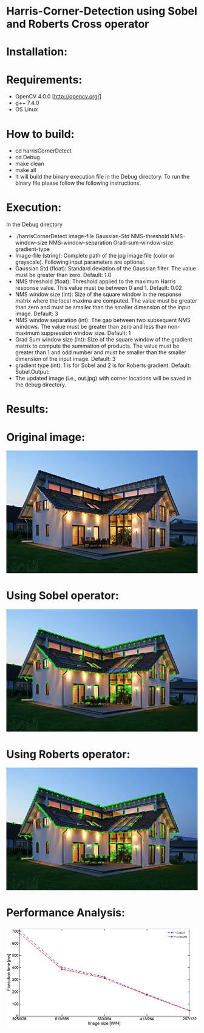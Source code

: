 # Harris-Corner-Detection using Sobel and Roberts Cross operator
# Installation:
# Requirements:
- OpenCV 4.0.0 [http://opencv.org/]
- g++ 7.4.0
- OS Linux
# How to build:
- cd harrisCornerDetect
- cd Debug
- make clean
- make all
- It will build the binary execution file in the Debug directory. To run the binary file please follow the
following instructions.
# Execution:
In the Debug directory 
- ./harrisCornerDetect image-file Gaussian-Std NMS-threshold NMS-window-size NMS-window-separation
Grad-sum-window-size gradient-type 
- Image-file (string): Complete path of the jpg image file (color or grayscale).
Following input parameters are optional.
- Gaussian Std (float): Standard deviation of the Gaussian filter. The value must be greater than zero.
Default: 1.0
- NMS threshold (float): Threshold applied to the maximum Harris response value. This value must be
between 0 and 1. Default: 0.02
- NMS window size (int): Size of the square window in the response matrix where the local maxima are
computed. The value must be greater than zero and must be smaller than the smaller dimension of
the input image. Default: 3
- NMS window separation (int): The gap between two subsequent NMS windows. The value must be
greater than zero and less than non-maximum suppression window size. Default: 1
- Grad Sum window size (int): Size of the square window of the gradient matrix to compute the
summation of products. The value must be greater than 1 and odd number and must be smaller than
the smaller dimension of the input image. Default: 3
- gradient type (int): 1 is for Sobel and 2 is for Roberts gradient. Default: Sobel.Output:
- The updated image (i.e., out.jpg) with corner locations will be saved in the debug directory.

# Results:
# Original image: 
![Original Image](Results/original.jpg?raw=true "Title")
# Using Sobel operator: 
![Original Image](Results/outSobel.jpg?raw=true "Title")
# Using Roberts operator: 
![Original Image](Results/outRoberts.jpg?raw=true "Title")

# Performance Analysis:
![performance analysis](Results/performance.png?raw=true "Title")
